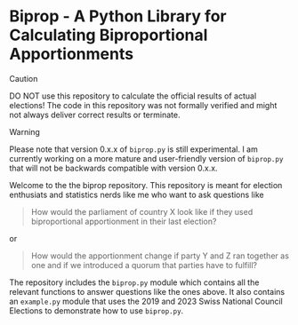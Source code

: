 # Biprop - A Python Library for Calculating Biproportional Apportionments

> [!CAUTION]
> DO NOT use this repository to calculate the official results of actual elections! The code in this repository was not formally verified and might not always deliver correct results or terminate.

> [!WARNING]
> Please note that version 0.x.x of `biprop.py` is still experimental. I am currently working on a more mature and user-friendly version of `biprop.py` that will not be backwards compatible with version 0.x.x.

Welcome to the the biprop repository. This repository is meant for election enthusiats and statistics nerds like me who want to ask questions like
> How would the parliament of country X look like if they used biproportional apportionment in their last election?

or
> How would the apportionment change if party Y and Z ran together as one and if we introduced a quorum that parties have to fulfill?
> 
The repository includes the `biprop.py` module which contains all the relevant functions to answer questions like the ones above. It also contains an `example.py` module that uses the 2019 and 2023 Swiss National Council Elections to demonstrate how to use `biprop.py`.
